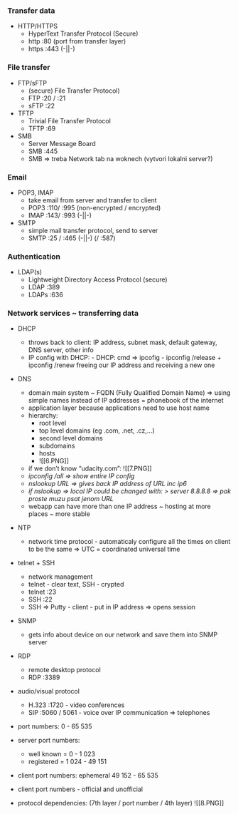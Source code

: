 ### Transfer data
- HTTP/HTTPS
	- HyperText Transfer Protocol (Secure)
	- http :80 (port from transfer layer)
	- https :443 (-||-)

### File transfer
- FTP/sFTP
	- (secure) File Transfer Protocol)
	- FTP :20 / :21
	- sFTP :22
- TFTP
	- Trivial File Transfer Protocol
	- TFTP :69
- SMB
	- Server Message Board
	- SMB :445
	- SMB => treba Network tab na woknech (vytvori lokalni server?)

### Email
- POP3, IMAP
	- take email from server and transfer to client
	- POP3 :110/ :995 (non-encrypted / encrypted)
	- IMAP :143/ :993 (-||-)
- SMTP
	- simple mail transfer protocol, send to server
	- SMTP :25 / :465 (-||-) (/ :587)

### Authentication
- LDAP(s)
	- Lightweight Directory Access Protocol (secure)
	- LDAP :389
	- LDAPs :636

### Network services ~ transferring data
- DHCP
	- throws back to client: IP address, subnet mask, default gateway, DNS server, other info
	- IP config with DHCP:
			- DHCP: cmd => ipcofig
			- ipconfig /release + ipconfig /renew freeing our IP address and receiving a new one 
- DNS
	- domain main system ~ FQDN (Fully Qualified Domain Name) 
	=> using simple names instead of IP addresses = phonebook of the internet
	- application layer because applications need to use host name
	- hierarchy:
		- root level
		- top level domains (eg .com, .net, .cz,...)
		- second level domains
		- subdomains
		- hosts
		- ![[6.PNG]]
	- if we don’t know “udacity.com”: ![[7.PNG]]
	- _ipconfig /all => show entire IP config_
	- _nslookup URL => gives back IP address of URL inc ip6_
	- _if nslookup => local IP could be changed with: > server 8.8.8.8 => pak proste muzu psat jenom URL_
	- webapp can have more than one IP address ~ hosting at more places ~ more stable
- NTP
	- network time protocol - automaticaly configure all the times on client to be the same
	=> UTC = coordinated universal time 
- telnet + SSH
	- network management
	- telnet - clear text, SSH - crypted
	- telnet :23
	- SSH :22
	- SSH => Putty - client - put in IP address => opens session
- SNMP
	- gets info about device on our network and save them into SNMP server
- RDP
	- remote desktop protocol
	- RDP :3389
- audio/visual protocol
	- H.323 :1720 - video conferences
	- SIP :5060 / 5061 - voice over IP communication => telephones 

- port numbers: 0 - 65 535
- server port numbers: 
	- well known = 0 - 1 023
	- registered = 1 024 - 49 151
- client port numbers: ephemeral 49  152 - 65 535
- client port numbers - official and unofficial

- protocol dependencies: (7th layer / port number / 4th layer)
![[8.PNG]]